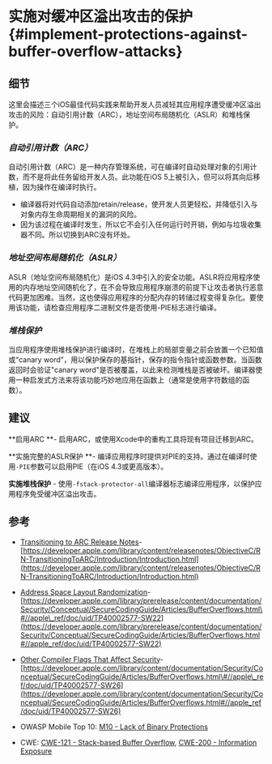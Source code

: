 # 实施对缓冲区溢出攻击的保护 {#implement-protections-against-buffer-overflow-attacks}

## 细节

这里会描述三个iOS最佳代码实践来帮助开发人员减轻其应用程序遭受缓冲区溢出攻击的风险：自动引用计数（ARC），地址空间布局随机化（ASLR）和堆栈保护。

### _自动引用计数（ARC）_

自动引用计数（ARC）是一种内存管理系统，可在编译时自动处理对象的引用计数，而不是将此任务留给开发人员。此功能在iOS 5上被引入，但可以将其向后移植，因为操作在编译时执行。

* 编译器将对代码自动添加retain/release，使开发人员更轻松，并降低引入与对象内存生命周期相关的漏洞的风险。
* 因为该过程在编译时发生，所以它不会引入任何运行时开销，例如与垃圾收集器不同。所以切换到ARC没有坏处。

### _地址空间布局随机化（ASLR）_

ASLR（地址空间布局随机化）是iOS 4.3中引入的安全功能。ASLR将应用程序使用的内存地址空间随机化了，在不会导致应用程序崩溃的前提下让攻击者执行恶意代码更加困难。当然，这也使得应用程序的分配内存的转储过程变得复杂化。要使用该功能，请检查应用程序二进制文件是否使用-PIE标志进行编译。

### _堆栈保护_

当应用程序使用堆栈保护进行编译时，在堆栈上的局部变量之前会放置一个已知值或“canary word”，用以保护保存的基指针，保存的指令指针或函数参数。当函数返回时会验证"canary word"是否被覆盖，以此来检测堆栈是否被破坏。编译器使用一种启发式方法来将该功能巧妙地应用在函数上（通常是使用字符数组的函数）。

## 建议

**启用ARC **- 启用ARC，或使用Xcode中的重构工具将现有项目迁移到ARC。

**实施完整的ASLR保护 **- 编译应用程序时提供对PIE的支持。通过在编译时使用`-PIE`参数可以启用PIE（在iOS 4.3或更高版本）。

**实施堆栈保护** - 使用`-fstack-protector-all`编译器标志编译应用程序，以保护应用程序免受缓冲区溢出攻击。

## 参考

* [Transitioning to ARC Release Notes](https://developer.apple.com/library/content/releasenotes/ObjectiveC/RN-TransitioningToARC/Introduction/Introduction.html)-[https://developer.apple.com/library/content/releasenotes/ObjectiveC/RN-TransitioningToARC/Introduction/Introduction.html](https://developer.apple.com/library/content/releasenotes/ObjectiveC/RN-TransitioningToARC/Introduction/Introduction.html)

* [Address Space Layout Randomization](https://developer.apple.com/library/prerelease/content/documentation/Security/Conceptual/SecureCodingGuide/Articles/BufferOverflows.html#//apple_ref/doc/uid/TP40002577-SW22)-[https://developer.apple.com/library/prerelease/content/documentation/Security/Conceptual/SecureCodingGuide/Articles/BufferOverflows.html\#//apple\_ref/doc/uid/TP40002577-SW22](https://developer.apple.com/library/prerelease/content/documentation/Security/Conceptual/SecureCodingGuide/Articles/BufferOverflows.html#//apple_ref/doc/uid/TP40002577-SW22)

* [Other Compiler Flags That Affect Security](https://developer.apple.com/library/content/documentation/Security/Conceptual/SecureCodingGuide/Articles/BufferOverflows.html#//apple_ref/doc/uid/TP40002577-SW26)-[https://developer.apple.com/library/content/documentation/Security/Conceptual/SecureCodingGuide/Articles/BufferOverflows.html\#//apple\_ref/doc/uid/TP40002577-SW26](https://developer.apple.com/library/content/documentation/Security/Conceptual/SecureCodingGuide/Articles/BufferOverflows.html#//apple_ref/doc/uid/TP40002577-SW26)

* OWASP Mobile Top 10: [M10 - Lack of Binary Protections](https://www.owasp.org/index.php/Mobile_Top_10_2014-M10)

* CWE: [CWE-121 - Stack-based Buffer Overflow](https://cwe.mitre.org/data/definitions/121.html), [CWE-200 - Information Exposure](https://cwe.mitre.org/data/definitions/200.html)




